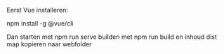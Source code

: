 Eerst Vue installeren:

npm install -g @vue/cli

Dan starten met npm run serve
builden met npm run build en inhoud dist map kopieren naar webfolder
